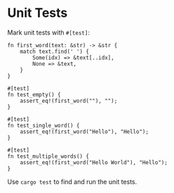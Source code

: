 # Unit Tests

Mark unit tests with `#[test]`:

```rust,editable,ignore
fn first_word(text: &str) -> &str {
    match text.find(' ') {
        Some(idx) => &text[..idx],
        None => &text,
    }
}

#[test]
fn test_empty() {
    assert_eq!(first_word(""), "");
}

#[test]
fn test_single_word() {
    assert_eq!(first_word("Hello"), "Hello");
}

#[test]
fn test_multiple_words() {
    assert_eq!(first_word("Hello World"), "Hello");
}
```

Use `cargo test` to find and run the unit tests.
